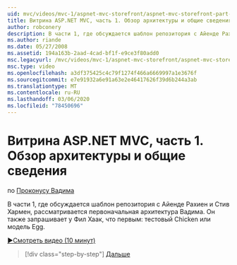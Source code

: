 ```yaml
---
uid: mvc/videos/mvc-1/aspnet-mvc-storefront/aspnet-mvc-storefront-part-1-architectural-discussion-and-overview
title: Витрина ASP.NET MVC, часть 1. Обзор архитектуры и общие сведения | Документация Майкрософт
author: robconery
description: В части 1, где обсуждается шаблон репозитория с Айенде Рахиен и Стив Хармен, рассматривается первоначальная архитектура Вадима. Он также запрашивает Фил...
ms.author: riande
ms.date: 05/27/2008
ms.assetid: 194a163b-2aad-4cad-bf1f-e9ce3f80add0
msc.legacyurl: /mvc/videos/mvc-1/aspnet-mvc-storefront/aspnet-mvc-storefront-part-1-architectural-discussion-and-overview
msc.type: video
ms.openlocfilehash: a3df375425c4c79f1274f466a6669997a1e3676f
ms.sourcegitcommit: e7e91932a6e91a63e2e46417626f39d6b244a3ab
ms.translationtype: MT
ms.contentlocale: ru-RU
ms.lasthandoff: 03/06/2020
ms.locfileid: "78450696"
---
```

# <a name="aspnet-mvc-storefront-part-1-architectural-discussion-and-overview"></a>Витрина ASP.NET MVC, часть 1. Обзор архитектуры и общие сведения

по [Проконусу Вадима](https://github.com/robconery)

В части 1, где обсуждается шаблон репозитория с Айенде Рахиен и Стив Хармен, рассматривается первоначальная архитектура Вадима. Он также запрашивает у Фил Хаак, что первым: тестовый Chicken или модель Egg.

[&#9654;Смотреть видео (10 минут)](https://channel9.msdn.com/Blogs/ASP-NET-Site-Videos/aspnet-mvc-storefront-part-1-architectural-discussion-and-overview)

> [!div class="step-by-step"]
> [Дальше](aspnet-mvc-storefront-part-2-the-repository-pattern.md)
